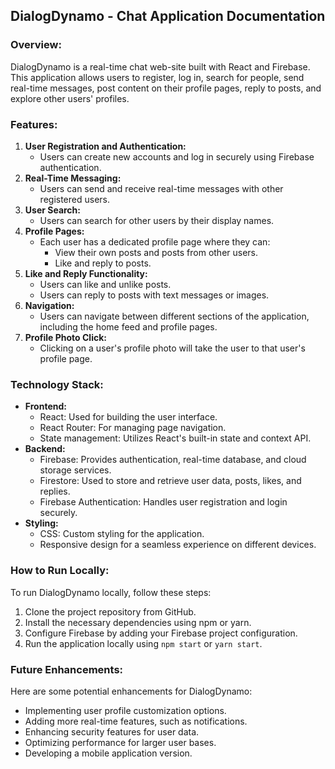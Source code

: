 ## DialogDynamo - Chat Application Documentation

### Overview:

DialogDynamo is a real-time chat web-site built with React and Firebase. This application allows users to register, log in, search for people, send real-time messages, post content on their profile pages, reply to posts, and explore other users' profiles.

### Features:

1.  **User Registration and Authentication:**
    -   Users can create new accounts and log in securely using Firebase authentication.
2.  **Real-Time Messaging:**
    -   Users can send and receive real-time messages with other registered users.
3.  **User Search:**
    -   Users can search for other users by their display names.
4.  **Profile Pages:**
    -   Each user has a dedicated profile page where they can:
        -   View their own posts and posts from other users.
        -   Like and reply to posts.
5.  **Like and Reply Functionality:**
    -   Users can like and unlike posts.
    -   Users can reply to posts with text messages or images.
6.  **Navigation:**
    -   Users can navigate between different sections of the application, including the home feed and profile pages.
7.  **Profile Photo Click:**
    -   Clicking on a user's profile photo will take the user to that user's profile page.

### Technology Stack:

-   **Frontend:**
    -   React: Used for building the user interface.
    -   React Router: For managing page navigation.
    -   State management: Utilizes React's built-in state and context API.
-   **Backend:**
    -   Firebase: Provides authentication, real-time database, and cloud storage services.
    -   Firestore: Used to store and retrieve user data, posts, likes, and replies.
    -   Firebase Authentication: Handles user registration and login securely.
-   **Styling:**
    -   CSS: Custom styling for the application.
    -   Responsive design for a seamless experience on different devices.

### How to Run Locally:

To run DialogDynamo locally, follow these steps:

1.  Clone the project repository from GitHub.
2.  Install the necessary dependencies using npm or yarn.
3.  Configure Firebase by adding your Firebase project configuration.
4.  Run the application locally using `npm start` or `yarn start`.

### Future Enhancements:

Here are some potential enhancements for DialogDynamo:

-   Implementing user profile customization options.
-   Adding more real-time features, such as notifications.
-   Enhancing security features for user data.
-   Optimizing performance for larger user bases.
-   Developing a mobile application version.

